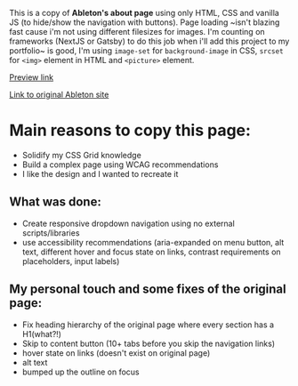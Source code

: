 This is a copy of **Ableton's about page** using only HTML, CSS and vanilla JS (to hide/show the navigation with buttons).
Page loading ~isn't blazing fast cause i'm not using different filesizes for images. I'm counting on frameworks (NextJS or Gatsby) to do this job when i'll add this project to my portfolio~ is good, I'm using `image-set` for `background-image` in CSS, `srcset` for `<img>` element in HTML and `<picture>` element.

[Preview link](https://ableton-about-page.netlify.app/)

[Link to original Ableton site](https://www.ableton.com/en/about/)

# Main reasons to copy this page:
- Solidify my CSS Grid knowledge
- Build a complex page using WCAG recommendations
- I like the design and I wanted to recreate it

## What was done:
- Create responsive dropdown navigation using no external scripts/libraries
- use accessibility recommendations (aria-expanded on menu button, alt text, different hover and focus state on links, contrast requirements on placeholders, input labels)

## My personal touch and some fixes of the original page:
- Fix heading hierarchy of the original page where every section has a H1(what?!) 
- Skip to content button (10+ tabs before you skip the navigation links) 
- hover state on links (doesn't exist on original page)
- alt text
- bumped up the outline on focus
